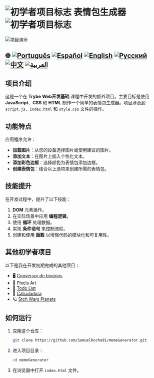 # ![初学者项目标志](https://img.icons8.com/emoji/48/000000/star-emoji.png) 表情包生成器 ![初学者项目标志](https://img.icons8.com/emoji/48/000000/star-emoji.png)

![项目演示](./gifs/Memegenerator.gif)

## 🌐 [![Português](https://img.shields.io/badge/Português-green)](https://github.com/SamuelRocha91/memeGenerator/blob/main/README.md) [![Español](https://img.shields.io/badge/Español-yellow)](https://github.com/SamuelRocha91/memeGenerator/blob/main/README_es.md) [![English](https://img.shields.io/badge/English-blue)](https://github.com/SamuelRocha91/memeGenerator/blob/main/README_en.md) [![Русский](https://img.shields.io/badge/Русский-lightgrey)](https://github.com/SamuelRocha91/memeGenerator/blob/main/README_ru.md) [![中文](https://img.shields.io/badge/中文-red)](https://github.com/SamuelRocha91/memeGenerator/blob/main/README_ch.md) [![العربية](https://img.shields.io/badge/العربية-orange)](https://github.com/SamuelRocha91/memeGenerator/blob/main/README_ar.md)


## 项目介绍

这是一个在 **Trybe** **Web开发基础** 课程中开发的额外项目。主要目标是使用 **JavaScript**、**CSS** 和 **HTML** 制作一个简单的表情包生成器。项目涉及到 `script.js`、`index.html` 和 `style.css` 文件的操作。

## 功能特点

应用程序允许：

- **加载图片**：从您的设备选择图片或使用建议的图片。
- **添加文本**：在图片上插入个性化文本。
- **添加彩色边框**：选择颜色为表情包添加边框。
- **创建表情包**：结合以上选项来创建所需的表情包。

## 技能提升

在开发过程中，提升了以下技能：

1. **DOM** 元素操作。
2. 在实际场景中应用 **编程逻辑**。
3. 使用 **循环** 处理数据。
4. 实现 **条件语句** 来控制流程。
5. 创建和使用 **函数** 以增强代码的模块化和可复用性。

## 其他初学者项目

以下是我在开发初期完成的其他项目：

- 🖥️ [Conversor de binários](https://github.com/SamuelRocha91/Bin2Dec/blob/main/README_ch.md)
- 🎨 [Pixels Art](https://github.com/SamuelRocha91/PixelsArt/blob/main/README_ch.md)
- 📝 [Todo List](https://github.com/SamuelRocha91/TodoList/blob/main/README_ch.md)
- 🧮 [Calculadora](https://github.com/SamuelRocha91/calculator/blob/main/README_ch.md)
- 🪐 [Stch Wars Planets](https://github.com/SamuelRocha91/javascriptStarWarsPlanets/blob/main/README_ar.md)

## 如何运行

1. 克隆这个仓库：
   ```bash
   git clone https://github.com/SamuelRocha91/memeGenerator.git
   ```
2. 进入项目目录：
   ```bash
   cd memeGenerator
   ```
3. 在浏览器中打开 `index.html` 文件。

